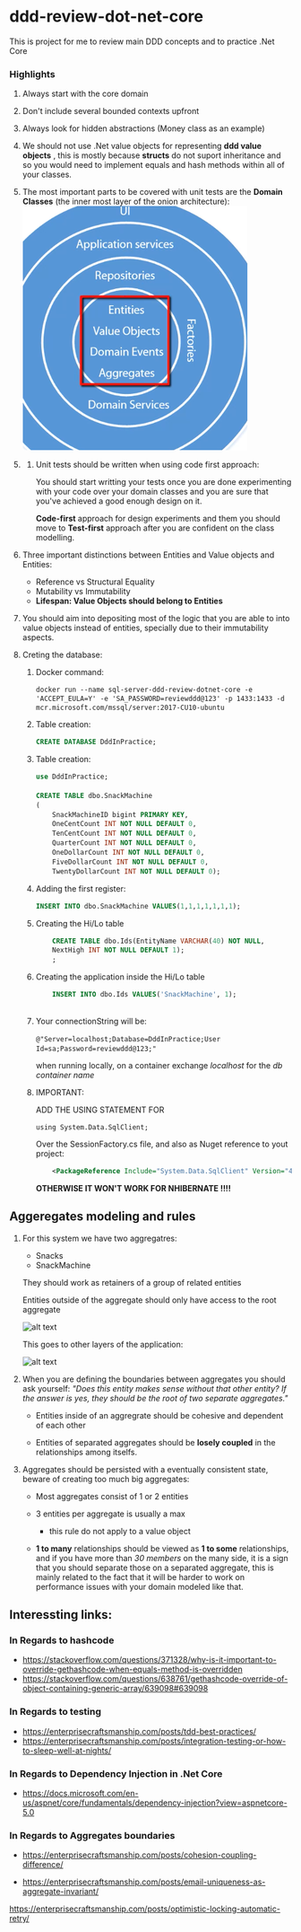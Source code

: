 # ddd-review-dot-net-core
This is project for me to review main DDD concepts and to practice .Net Core

### Highlights

1. Always start with the core domain
2. Don't include several bounded contexts upfront
3. Always look for hidden abstractions (Money class as an example)

4. We should not use .Net value objects for representing **ddd value objects** , this is mostly because **structs** do not suport inheritance and so you would need to implement equals and hash methods within all of your classes.

5. The most important parts to be covered with unit tests are the **Domain Classes** (the inner most layer of the onion architecture): 
![alt text][unit-tests-tip]

[unit-tests-tip]: README-REFs/unit-tests-start-tip.png 


5. 1.  Unit tests should be written when using code first approach:
    
        You should start writting your tests once you are done experimenting with your code over your domain classes and you are sure that you've achieved a good enough design on it.

        **Code-first** approach for design experiments and them you should move to **Test-first** approach after you are confident on the class modelling.

6. Three important distinctions between Entities and Value objects and Entities: 
    * Reference vs Structural Equality
    * Mutability vs Immutability
    * **Lifespan: Value Objects should belong to Entities**

7. You should aim into depositing most of the logic that you are able to into value objects instead of entities, specially due to their immutability aspects.

8. Creting the database: 

    1. Docker command: 

        ```shell 
        docker run --name sql-server-ddd-review-dotnet-core -e 'ACCEPT_EULA=Y' -e 'SA_PASSWORD=reviewddd@123' -p 1433:1433 -d mcr.microsoft.com/mssql/server:2017-CU10-ubuntu 
        ```



    2. Table creation: 
        ```sql
        CREATE DATABASE DddInPractice;
        ```


    3. Table creation: 
        ```sql
        use DddInPractice;
        
        CREATE TABLE dbo.SnackMachine
        (
            SnackMachineID bigint PRIMARY KEY,
            OneCentCount INT NOT NULL DEFAULT 0,
            TenCentCount INT NOT NULL DEFAULT 0,
            QuarterCount INT NOT NULL DEFAULT 0,
            OneDollarCount INT NOT NULL DEFAULT 0,
            FiveDollarCount INT NOT NULL DEFAULT 0,
            TwentyDollarCount INT NOT NULL DEFAULT 0);
        ```
    4. Adding the first register: 
        ```sql 
        INSERT INTO dbo.SnackMachine VALUES(1,1,1,1,1,1,1);
        ```
    5. Creating the Hi/Lo table 

        ```sql 
            CREATE TABLE dbo.Ids(EntityName VARCHAR(40) NOT NULL,
            NextHigh INT NOT NULL DEFAULT 1);
            ;
        ```

    6. Creating the application inside the Hi/Lo table 

        ```sql 
            INSERT INTO dbo.Ids VALUES('SnackMachine', 1);
            
        ```


    7. Your connectionString will be: 

        ```@"Server=localhost;Database=DddInPractice;User Id=sa;Password=reviewddd@123;"```

        when running locally, on a container exchange *localhost* for the *db container name*

    8. IMPORTANT: 

        ADD THE USING STATEMENT FOR 
        ```CSHARP
        using System.Data.SqlClient;
        ```
        Over the SessionFactory.cs file, 
        and also as Nuget reference to yout project: 
        ```XML
            <PackageReference Include="System.Data.SqlClient" Version="4.8.2" />

        ```
        **OTHERWISE IT WON'T WORK FOR NHIBERNATE !!!!**


## Aggeregates modeling and rules

1. For this system we have two aggregatres: 
    * Snacks
    * SnackMachine

    They should work as retainers of a group of related entities

    Entities outside of the aggregate should only have access to the root aggregate

    ![alt text][root-aggregate-access]

    [root-aggregate-access]: README-REFs/aggregates-expected-relations.png 

    This goes to other layers of the application:


    ![alt text][root-aggregate-access2]

    [root-aggregate-access2]: README-REFs/aggregates-vs-application-services.png 

2. When you are defining the boundaries between aggregates you should ask yourself: *"Does this entity makes sense without that other entity? If the answer is yes, they should be the root of two separate aggregates."*

    * Entities inside of an aggregrate should be cohesive and dependent of each other 

    * Entities of separated aggregates should be **losely coupled** in the relationships among itselfs.

3. Aggregates should be persisted with a eventually consistent state, beware of creating too much big aggregates: 
    * Most aggregates consist of 1 or 2 entities
    * 3 entities per aggregate is usually a max
        * this rule do not apply to a value object 

    * **1 to many** relationships should be viewed as **1 to some** relationships, and if you have more than *30 members* on the many side, it is a sign that you should separate those on a separated aggregate, this is mainly related to the fact that it will be harder to work on performance issues with your domain modeled like that.





## Interessting links:

### In Regards to hashcode
* https://stackoverflow.com/questions/371328/why-is-it-important-to-override-gethashcode-when-equals-method-is-overridden
* https://stackoverflow.com/questions/638761/gethashcode-override-of-object-containing-generic-array/639098#639098

### In Regards to testing

* https://enterprisecraftsmanship.com/posts/tdd-best-practices/
* https://enterprisecraftsmanship.com/posts/integration-testing-or-how-to-sleep-well-at-nights/

### In Regards to Dependency Injection in .Net Core

* https://docs.microsoft.com/en-us/aspnet/core/fundamentals/dependency-injection?view=aspnetcore-5.0


### In Regards to Aggregates boundaries

* https://enterprisecraftsmanship.com/posts/cohesion-coupling-difference/

* https://enterprisecraftsmanship.com/posts/email-uniqueness-as-aggregate-invariant/

https://enterprisecraftsmanship.com/posts/optimistic-locking-automatic-retry/
